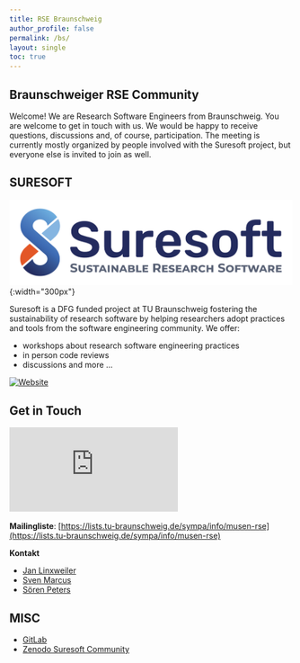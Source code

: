 ```yaml
---
title: RSE Braunschweig
author_profile: false
permalink: /bs/
layout: single
toc: true
---
```


## Braunschweiger RSE Community
Welcome! We are Research Software Engineers from Braunschweig. You are welcome to get in touch with us. We would be happy to receive questions, discussions and, of course, participation. The meeting is currently mostly organized by people involved with the Suresoft project, but everyone else is invited to join as well.

## SURESOFT

![](SURESOFT.png){:width="300px"}

Suresoft is a DFG funded project at TU Braunschweig fostering the sustainability of research software by helping researchers adopt practices and tools from the software engineering community. 
We offer:
- workshops about research software engineering practices
- in person code reviews
- discussions and more ...

[![Website](https://img.shields.io/website?up_message=online&url=https%3A%2F%2Fsuresoft.dev)](https://suresoft.dev)

## Get in Touch
[![Matrix](https://img.shields.io/matrix/suresoft-general:matrix.org)](https://matrix.to/#/#suresoft-general:matrix.org)

**Mailingliste**: [https://lists.tu-braunschweig.de/sympa/info/musen-rse](https://lists.tu-braunschweig.de/sympa/info/musen-rse) 

**Kontakt**
  - [Jan Linxweiler](mailto:j.linxweiler@tu-braunschweig.de)
  - [Sven Marcus](mailto:s.marcus@tu-braunschweig.de)
  - [Sören Peters](mailto:soe.peters@tu-braunschweig.de)

## MISC
- [GitLab](https://git.rz.tu-bs.de/suresoft)
- [Zenodo Suresoft Community](https://zenodo.org/communities/suresoft/)
